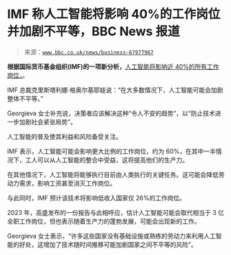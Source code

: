 <!--yml

类别：未分类

日期：2024-05-27 14:48:54

-->

# IMF 称人工智能将影响 40%的工作岗位并加剧不平等，BBC News 报道

> 来源：[`www.bbc.co.uk/news/business-67977967`](https://www.bbc.co.uk/news/business-67977967)

**根据国际货币基金组织(IMF)的一项新分析，**[人工智能将影响近 40%的所有工作岗位，](https://www.imf.org/en/Blogs/Articles/2024/01/14/ai-will-transform-the-global-economy-lets-make-sure-it-benefits-humanity)。

IMF 总裁克里斯塔利娜·格奥尔基耶娃说：“在大多数情况下，人工智能可能会加剧整体不平等。”

Georgieva 女士补充说，决策者应该解决这种“令人不安的趋势”，以“防止技术进一步加剧社会紧张局势”。

人工智能的普及使其利益和风险备受关注。

IMF 表示，人工智能可能会影响更大比例的工作岗位，约为 60%，在其中一半情况下，工人可以从人工智能的整合中受益，这将提高他们的生产力。

在其他情况下，人工智能将能够执行目前由人类执行的关键任务。这可能会降低劳动力需求，影响工资甚至消灭工作岗位。

与此同时，IMF 预计该技术将影响低收入国家仅 26%的工作岗位。

2023 年，高盛发布的一份报告与此相呼应，估计人工智能可能会取代相当于 3 亿全职工作岗位，但也表示随着生产力的蓬勃发展，可能会出现新的工作。

Georgieva 女士表示，“许多这些国家没有基础设施或熟练的劳动力来利用人工智能的好处，这增加了技术随时间推移可能加剧国家之间不平等的风险”。
